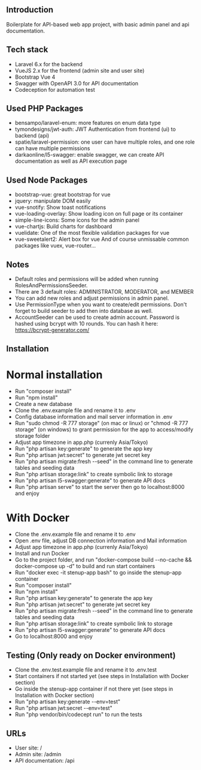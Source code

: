 ## Introduction
Boilerplate for API-based web app project, with basic admin panel and api documentation.

## Tech stack
- Laravel 6.x for the backend
- VueJS 2.x for the frontend (admin site and user site)
- Bootstrap Vue 4
- Swagger with OpenAPI 3.0 for API documentation
- Codeception for automation test

## Used PHP Packages
- bensampo/laravel-enum: more features on enum data type
- tymondesigns/jwt-auth: JWT Authentication from frontend (ui) to backend (api)
- spatie/laravel-permission: one user can have multiple roles, and one role can have multiple permissions
- darkaonline/l5-swagger: enable swagger, we can create API documentation as well as API execution page

## Used Node Packages
- bootstrap-vue: great bootstrap for vue
- jquery: manipulate DOM easily
- vue-snotify: Show toast notifications
- vue-loading-overlay: Show loading icon on full page or its container
- simple-line-icons: Some icons for the admin panel
- vue-chartjs: Build charts for dashboard
- vuelidate: One of the most flexible validation packages for vue
- vue-sweetalert2: Alert box for vue
And of course unmissable common packages like vuex, vue-router...

## Notes
- Default roles and permissions will be added when running RolesAndPermissionsSeeder.
- There are 3 default roles: ADMINISTRATOR, MODERATOR, and MEMBER
- You can add new roles and adjust permissions in admin panel.
- Use PermissionType when you want to create/edit permissions. Don't forget to build seeder to add then into database as well.
- AccountSeeder can be used to create admin account. Password is hashed using bcrypt with 10 rounds. You can hash it here: https://bcrypt-generator.com/

## Installation
# Normal installation
- Run "composer install"
- Run "npm install"
- Create a new database
- Clone the .env.example file and rename it to .env
- Config database information and mail server information in .env
- Run "sudo chmod -R 777 storage" (on mac or linux) or "chmod -R 777 storage" (on windows) to grant permission for the app to access/modify storage folder
- Adjust app timezone in app.php (currenly Asia/Tokyo)
- Run "php artisan key:generate" to generate the app key
- Run "php artisan jwt:secret" to generate jwt secret key
- Run "php artisan migrate:fresh --seed" in the command line to generate tables and seeding data
- Run "php artisan storage:link" to create symbolic link to storage
- Run "php artisan l5-swagger:generate" to generate API docs
- Run "php artisan serve" to start the server then go to localhost:8000 and enjoy
# With Docker
- Clone the .env.example file and rename it to .env
- Open .env file, adjust DB connection information and Mail information
- Adjust app timezone in app.php (currenly Asia/Tokyo)
- Install and run Docker
- Go to the project folder, and run "docker-compose build --no-cache && docker-compose up -d" to build and run start containers
- Run "docker exec -it stenup-app bash" to go inside the stenup-app container
- Run "composer install"
- Run "npm install"
- Run "php artisan key:generate" to generate the app key
- Run "php artisan jwt:secret" to generate jwt secret key
- Run "php artisan migrate:fresh --seed" in the command line to generate tables and seeding data
- Run "php artisan storage:link" to create symbolic link to storage
- Run "php artisan l5-swagger:generate" to generate API docs
- Go to localhost:8000 and enjoy

## Testing (Only ready on Docker environment)
- Clone the .env.test.example file and rename it to .env.test
- Start containers if not started yet (see steps in Installation with Docker section)
- Go inside the stenup-app container if not there yet (see steps in Installation with Docker section)
- Run "php artisan key:generate --env=test"
- Run "php artisan jwt:secret --env=test"
- Run "php vendor/bin/codecept run" to run the tests

## URLs
- User site: /
- Admin site: /admin
- API documentation: /api

